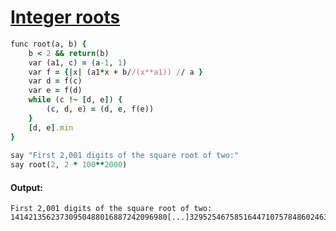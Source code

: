 [1]: https://rosettacode.org/wiki/Integer_roots

# [Integer roots][1]

```ruby
func root(a, b) {
    b < 2 && return(b)
    var (a1, c) = (a-1, 1)
    var f = {|x| (a1*x + b//(x**a1)) // a }
    var d = f(c)
    var e = f(d)
    while (c !~ [d, e]) {
        (c, d, e) = (d, e, f(e))
    }
    [d, e].min
}
 
say "First 2,001 digits of the square root of two:"
say root(2, 2 * 100**2000)
```

#### Output:
```
First 2,001 digits of the square root of two:
14142135623730950488016887242096980[...]32952546758516447107578486024636008
```